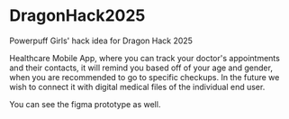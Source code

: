 ﻿# DragonHack2025
Powerpuff Girls' hack idea for Dragon Hack 2025

Healthcare Mobile App, where you can track your doctor's appointments and their contacts, it will remind you based off of your age and gender, when you are
recommended to go to specific checkups.
In the future we wish to connect it with digital medical files of the individual end user.

You can see the figma prototype as well.
